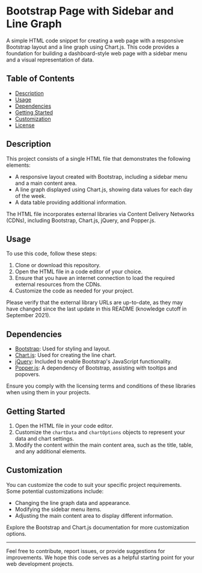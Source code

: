 # Bootstrap Page with Sidebar and Line Graph

A simple HTML code snippet for creating a web page with a responsive Bootstrap layout and a line graph using Chart.js. This code provides a foundation for building a dashboard-style web page with a sidebar menu and a visual representation of data.

## Table of Contents
- [Description](#description)
- [Usage](#usage)
- [Dependencies](#dependencies)
- [Getting Started](#getting-started)
- [Customization](#customization)
- [License](#license)

## Description

This project consists of a single HTML file that demonstrates the following elements:

- A responsive layout created with Bootstrap, including a sidebar menu and a main content area.
- A line graph displayed using Chart.js, showing data values for each day of the week.
- A data table providing additional information.

The HTML file incorporates external libraries via Content Delivery Networks (CDNs), including Bootstrap, Chart.js, jQuery, and Popper.js.

## Usage

To use this code, follow these steps:

1. Clone or download this repository.
2. Open the HTML file in a code editor of your choice.
3. Ensure that you have an internet connection to load the required external resources from the CDNs.
4. Customize the code as needed for your project.

Please verify that the external library URLs are up-to-date, as they may have changed since the last update in this README (knowledge cutoff in September 2021).

## Dependencies

- [Bootstrap](https://getbootstrap.com/): Used for styling and layout.
- [Chart.js](https://www.chartjs.org/): Used for creating the line chart.
- [jQuery](https://jquery.com/): Included to enable Bootstrap's JavaScript functionality.
- [Popper.js](https://popper.js.org/): A dependency of Bootstrap, assisting with tooltips and popovers.

Ensure you comply with the licensing terms and conditions of these libraries when using them in your projects.

## Getting Started

1. Open the HTML file in your code editor.
2. Customize the `chartData` and `chartOptions` objects to represent your data and chart settings.
3. Modify the content within the main content area, such as the title, table, and any additional elements.

## Customization

You can customize the code to suit your specific project requirements. Some potential customizations include:

- Changing the line graph data and appearance.
- Modifying the sidebar menu items.
- Adjusting the main content area to display different information.

Explore the Bootstrap and Chart.js documentation for more customization options.



---

Feel free to contribute, report issues, or provide suggestions for improvements. We hope this code serves as a helpful starting point for your web development projects.
